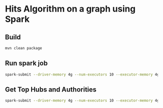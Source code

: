 # Hits Algorithm on a graph using Spark
## Build
```bash
mvn clean package
```

## Run spark job
```bash
spark-submit --driver-memory 4g --num-executors 10 --executor-memory 4g --executor-cores 2 --class ca.uwaterloo.HitsMain target/Hits-1.0-SNAPSHOT.jar --input /path/to/input/graph --output /path/of/output
```

## Get Top Hubs and Authorities
```bash
spark-submit --driver-memory 4g --num-executors 10 --executor-memory 4g --executor-cores 2 --class ca.uwaterloo.HitsMain target/Hits-1.0-SNAPSHOT.jar --input /path/to/input/graph --output scores --titles /path/to/titles
```
